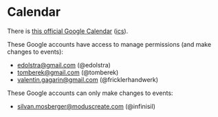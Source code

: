 # Calendar

There is [this official Google Calendar](https://calendar.google.com/calendar/u/0/embed?src=b9o52fobqjak8oq8lfkhg3t0qg@group.calendar.google.com) ([ics](https://calendar.google.com/calendar/ical/b9o52fobqjak8oq8lfkhg3t0qg%40group.calendar.google.com/public/basic.ics)).

These Google accounts have access to manage permissions (and make changes to events):
<!-- Keep this list in sync with the codeowners of this file! -->
- edolstra@gmail.com (@edolstra)
- tomberek@gmail.com (@tomberek)
- valentin.gagarin@gmail.com (@fricklerhandwerk)

These Google accounts can only make changes to events:
- silvan.mosberger@moduscreate.com (@infinisil)
